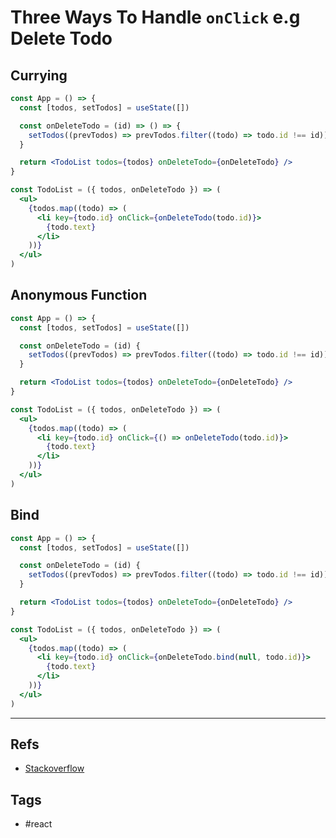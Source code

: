 # Three Ways To Handle `onClick` e.g Delete Todo

## Currying

```jsx
const App = () => {
  const [todos, setTodos] = useState([])

  const onDeleteTodo = (id) => () => {
    setTodos((prevTodos) => prevTodos.filter((todo) => todo.id !== id))
  }

  return <TodoList todos={todos} onDeleteTodo={onDeleteTodo} />
}

const TodoList = ({ todos, onDeleteTodo }) => (
  <ul>
    {todos.map((todo) => (
      <li key={todo.id} onClick={onDeleteTodo(todo.id)}>
        {todo.text}
      </li>
    ))}
  </ul>
)
```

## Anonymous Function

```jsx
const App = () => {
  const [todos, setTodos] = useState([])

  const onDeleteTodo = (id) {
    setTodos((prevTodos) => prevTodos.filter((todo) => todo.id !== id))
  }

  return <TodoList todos={todos} onDeleteTodo={onDeleteTodo} />
}

const TodoList = ({ todos, onDeleteTodo }) => (
  <ul>
    {todos.map((todo) => (
      <li key={todo.id} onClick={() => onDeleteTodo(todo.id)}>
        {todo.text}
      </li>
    ))}
  </ul>
)
```

## Bind

```jsx
const App = () => {
  const [todos, setTodos] = useState([])

  const onDeleteTodo = (id) {
    setTodos((prevTodos) => prevTodos.filter((todo) => todo.id !== id))
  }

  return <TodoList todos={todos} onDeleteTodo={onDeleteTodo} />
}

const TodoList = ({ todos, onDeleteTodo }) => (
  <ul>
    {todos.map((todo) => (
      <li key={todo.id} onClick={onDeleteTodo.bind(null, todo.id)}>
        {todo.text}
      </li>
    ))}
  </ul>
)
```

---

## Refs

- [Stackoverflow](https://stackoverflow.com/questions/51977823/type-void-is-not-assignable-to-type-event-mouseeventhtmlinputelement)

## Tags
- #react
